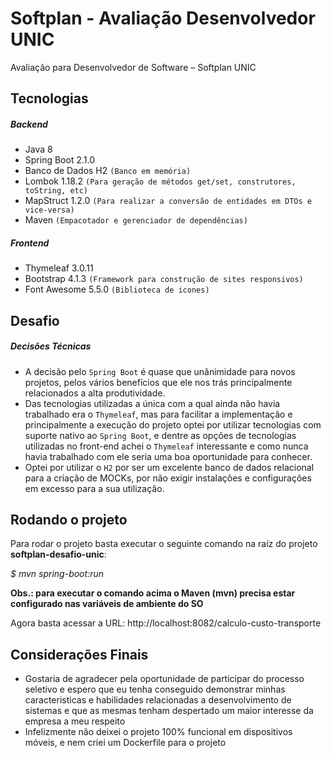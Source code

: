 # Softplan - Avaliação Desenvolvedor UNIC

Avaliação para Desenvolvedor de Software – Softplan UNIC

## Tecnologias
##### Backend
- Java 8
- Spring Boot 2.1.0
- Banco de Dados H2 `(Banco em memória)`
- Lombok 1.18.2 `(Para geração de métodos get/set, construtores, toString, etc)`
- MapStruct 1.2.0 `(Para realizar a conversão de entidades em DTOs e vice-versa)`
- Maven `(Empacotador e gerenciador de dependências)`

##### Frontend
- Thymeleaf 3.0.11
- Bootstrap 4.1.3 `(Framework para construção de sites responsivos)`
- Font Awesome 5.5.0 `(Biblioteca de icones)`

## Desafio
##### Decisões Técnicas
- A decisão pelo `Spring Boot` é quase que unânimidade para novos projetos, pelos vários benefícios que ele nos trás principalmente relacionados a alta produtividade.
- Das tecnologias utilizadas a única com a qual ainda não havia trabalhado era o `Thymeleaf`, mas para facilitar a implementação e principalmente a execução do projeto optei por utilizar tecnologias com suporte nativo ao `Spring Boot`, e dentre as opções de tecnologias utilizadas no front-end achei o `Thymeleaf` interessante e como nunca havia trabalhado com ele seria uma boa oportunidade para conhecer.
- Optei por utilizar o `H2` por ser um excelente banco de dados relacional para a criação de MOCKs, por não exigir instalações e configurações em excesso para a sua utilização.

## Rodando o projeto
Para rodar o projeto basta executar o seguinte comando na raíz do projeto **softplan-desafio-unic**:

*$ mvn spring-boot:run*

**Obs.: para executar o comando acima o Maven (mvn) precisa estar configurado nas variáveis de ambiente do SO**

Agora basta acessar a URL: http://localhost:8082/calculo-custo-transporte

## Considerações Finais
- Gostaria de agradecer pela oportunidade de participar do processo seletivo e espero que eu tenha conseguido demonstrar minhas caracteristicas e habilidades relacionadas a desenvolvimento de sistemas e que as mesmas tenham despertado um maior interesse da empresa a meu respeito
- Infelizmente não deixei o projeto 100% funcional em dispositivos móveis, e nem criei um Dockerfile para o projeto